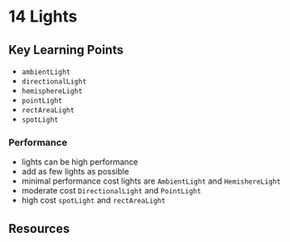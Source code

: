 # 14 Lights

## Key Learning Points 
- `ambientLight`
- `directionalLight`
- `hemisphereLight`
- `pointLight`
- `rectAreaLight` 
- `spotLight`

### Performance 
- lights can be high performance 
- add as few lights as possible 
- minimal performance cost lights are `AmbientLight` and `HemishereLight`
- moderate cost `DirectionalLight` and `PointLight`
- high cost `spotLight` and `rectAreaLight`

## Resources 